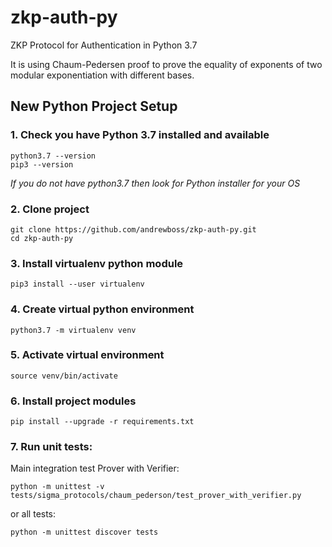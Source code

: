 # zkp-auth-py
ZKP Protocol for Authentication in Python 3.7

It is using Chaum-Pedersen proof to prove the equality of exponents of two modular exponentiation with different bases.

## New Python Project Setup

### 1. Check you have Python 3.7 installed and available
```shell
python3.7 --version
pip3 --version
```

*If you do not have python3.7 then look for Python installer for your OS*

### 2. Clone project
```shell
git clone https://github.com/andrewboss/zkp-auth-py.git
cd zkp-auth-py
```

### 3. Install virtualenv python module
```shell
pip3 install --user virtualenv
```

### 4. Create virtual python environment
```shell
python3.7 -m virtualenv venv
```

### 5. Activate virtual environment
```shell
source venv/bin/activate
```

### 6. Install project modules
```shell
pip install --upgrade -r requirements.txt
```

### 7. Run unit tests:
Main integration test Prover with Verifier:
```shell
python -m unittest -v tests/sigma_protocols/chaum_pederson/test_prover_with_verifier.py
```
or all tests:
```shell
python -m unittest discover tests
```
